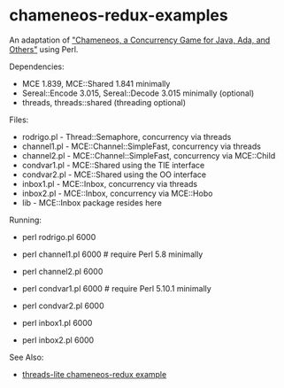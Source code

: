 chameneos-redux-examples
========================

An adaptation of ["Chameneos, a Concurrency Game for Java, Ada, and Others"](https://cedric.cnam.fr/PUBLIS/RC474.pdf) using Perl.

Dependencies:

  * MCE 1.839, MCE::Shared 1.841 minimally
  * Sereal::Encode 3.015, Sereal::Decode 3.015 minimally (optional)
  * threads, threads::shared (threading optional)

Files:

  * rodrigo.pl   - Thread::Semaphore, concurrency via threads
  * channel1.pl  - MCE::Channel::SimpleFast, concurrency via threads
  * channel2.pl  - MCE::Channel::SimpleFast, concurrency via MCE::Child
  * condvar1.pl  - MCE::Shared using the TIE interface
  * condvar2.pl  - MCE::Shared using the OO interface
  * inbox1.pl    - MCE::Inbox, concurrency via threads
  * inbox2.pl    - MCE::Inbox, concurrency via MCE::Hobo
  * lib          - MCE::Inbox package resides here

Running:

  * perl rodrigo.pl  6000

  * perl channel1.pl 6000  # require Perl 5.8 minimally
  * perl channel2.pl 6000

  * perl condvar1.pl 6000  # require Perl 5.10.1 minimally
  * perl condvar2.pl 6000
  * perl inbox1.pl   6000
  * perl inbox2.pl   6000

See Also:

  * [threads-lite chameneos-redux example](https://github.com/Leont/threads-lite/blob/master/examples/chameneos)

